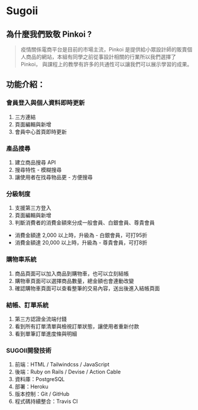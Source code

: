 # Sugoii
## 為什麼我們致敬 Pinkoi ?
> 疫情關係電商平台是目前的市場主流，Pinkoi 是提供給小眾設計師的販賣個人商品的網站，本組有同學之前從事設計相關的行業所以我們選擇了 Pinkoi，
與課程上的教學有許多的共通性可以讓我們可以展示學習的成果。
## 功能介紹：
### 會員登入與個人資料即時更新

1. 三方連結
2. 頁面編輯與新增
3. 會員中心首頁即時更新



### 產品搜尋

1. 建立商品搜尋 API
2. 搜尋特性 - 模糊搜尋 
3. 讓使用者在找尋物品更 - 方便搜尋


### 分級制度

1. 支援第三方登入
2. 頁面編輯與新增
3. 判斷消費者的消費金額來分成一般會員、白銀會員、尊貴會員


* 消費金額達 2,000 以上時，升級為 - 白銀會員，可打95折
* 消費金額達 20,000 以上時，升級為 - 尊貴會員，可打8折

### 購物車系統

1. 商品頁面可以加入商品到購物車，也可以立刻結帳
2. 購物車頁面可以選擇商品數量，總金額也會連動改變
3. 確認購物車頁面可以查看整筆的交易內容，送出後進入結帳頁面


### 結帳、訂單系統

1. 第三方認證金流端付錢
2. 看到所有訂單清單與檢視訂單狀態，讓使用者重新付款
3. 看到單筆訂單進度條與明細


### SUGOII開發技術

1. 前端：HTML /  Tailwindcss / JavaScript
2. 後端：Ruby on Rails / Devise / Action Cable
3. 資料庫：PostgreSQL
4. 部署：Heroku
5. 版本控制：Git / GitHub
6. 程式碼持續整合：Travis CI


